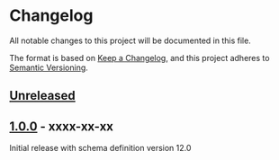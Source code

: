 # Changelog
All notable changes to this project will be documented in this file.

The format is based on [Keep a Changelog](https://keepachangelog.com/en/1.0.0/),
and this project adheres to [Semantic Versioning](https://semver.org/spec/v2.0.0.html).

## [Unreleased]

## [1.0.0] - xxxx-xx-xx

Initial release with schema definition version 12.0


[Unreleased]: https://github.com/brotkrueml/schema-auto/compare/v1.0.0...HEAD
[1.0.0]: https://github.com/brotkrueml/schema-auto/releases/tag/v1.0.0
